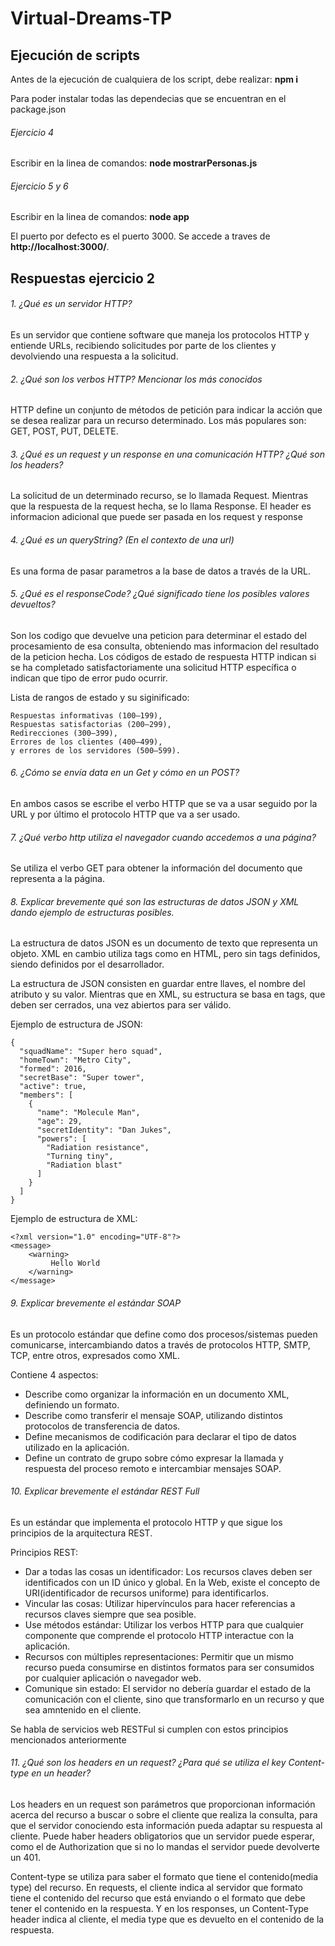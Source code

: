 # Virtual-Dreams-TP

## Ejecución de scripts
Antes de la ejecución de cualquiera de los script, debe realizar: 
**npm i**

Para poder instalar todas las dependecias que se encuentran en el package.json 

###### Ejercicio 4
Escribir en la linea de comandos:
**node mostrarPersonas.js**

###### Ejercicio 5 y 6
Escribir en la linea de comandos:
**node app**

El puerto por defecto es el puerto 3000. Se accede a traves de **http://localhost:3000/**.

## Respuestas ejercicio 2
###### 1.	¿Qué es un servidor HTTP?
Es un servidor que contiene software que maneja los protocolos HTTP y entiende URLs, recibiendo solicitudes por parte de los clientes y devolviendo una respuesta a la solicitud.

###### 2.	¿Qué son los verbos HTTP? Mencionar los más conocidos
HTTP define un conjunto de métodos de petición para indicar la acción que se desea realizar para un recurso determinado.
Los más populares son: GET, POST, PUT, DELETE.

###### 3.	¿Qué es un request y un response en una comunicación HTTP? ¿Qué son los headers?
La solicitud de un determinado recurso, se lo llamada Request. Mientras que la respuesta de la request hecha, se lo llama Response.
El header es informacion adicional que puede ser pasada en los request y response 

###### 4.	¿Qué es un queryString? (En el contexto de una url)
Es una forma de pasar parametros a la base de datos a través de la URL.

###### 5.	¿Qué es el responseCode? ¿Qué significado tiene los posibles valores devueltos?
Son los codigo que devuelve una peticion para determinar el estado del procesamiento de esa consulta, obteniendo mas informacion del resultado de la peticion hecha.
Los códigos de estado de respuesta HTTP indican si se ha completado satisfactoriamente una solicitud HTTP específica o indican que tipo de error pudo ocurrir.

Lista de rangos de estado y su siginificado:

	Respuestas informativas (100–199),
	Respuestas satisfactorias (200–299),
	Redirecciones (300–399),
	Errores de los clientes (400–499),
	y errores de los servidores (500–599).

###### 6.	¿Cómo se envía data en un Get y cómo en un POST?
En ambos casos se escribe el verbo HTTP que se va a usar seguido por la URL y por último el protocolo HTTP que va a ser usado.

###### 7.	¿Qué verbo http utiliza el navegador cuando accedemos a una página?
Se utiliza el verbo GET para obtener la información del documento que representa a la página.

###### 8.	Explicar brevemente qué son las estructuras de datos JSON y XML dando ejemplo de estructuras posibles.
La estructura de datos JSON es un documento de texto que representa un objeto. XML en cambio utiliza tags como en HTML, pero sin tags definidos, siendo definidos por el desarrollador.

La estructura de JSON consisten en guardar entre llaves, el nombre del atributo y su valor. Mientras que en XML, su estructura se basa en tags, que deben ser cerrados, una vez abiertos para ser válido. 

Ejemplo de estructura de JSON:

```
{
  "squadName": "Super hero squad",
  "homeTown": "Metro City",
  "formed": 2016,
  "secretBase": "Super tower",
  "active": true,
  "members": [
    {
      "name": "Molecule Man",
      "age": 29,
      "secretIdentity": "Dan Jukes",
      "powers": [
        "Radiation resistance",
        "Turning tiny",
        "Radiation blast"
      ]
    }
  ]
}
```
Ejemplo de estructura de XML:
```
<?xml version="1.0" encoding="UTF-8"?>
<message>
    <warning>
         Hello World
    </warning>
</message>
```

###### 9.	Explicar brevemente el estándar SOAP
Es un protocolo estándar que define como dos procesos/sistemas pueden comunicarse, intercambiando datos a través de protocolos HTTP, SMTP, TCP, entre otros, expresados como XML.

Contiene 4 aspectos:
- Describe como organizar la información en un documento XML, definiendo un formato.
- Describe como transferir el mensaje SOAP, utilizando distintos protocolos de transferencia de datos.
- Define mecanismos de codificación para declarar el tipo de datos utilizado en la aplicación.
- Define un contrato de grupo sobre cómo expresar la llamada y respuesta del proceso remoto e intercambiar mensajes SOAP.

###### 10.	Explicar brevemente el estándar REST Full
Es un estándar que implementa el protocolo HTTP y que sigue los principios de la arquitectura REST.

Principios REST:

- Dar a todas las cosas un identificador: Los recursos claves deben ser identificados con un ID único y global. En la Web, existe el concepto de URI(identificador de recursos uniforme) para identificarlos.
- Vincular las cosas: Utilizar hipervínculos para hacer referencias a recursos claves siempre que sea posible.
- Use métodos estándar: Utilizar los verbos HTTP para que cualquier componente que comprende el protocolo HTTP interactue con la aplicación.
- Recursos con múltiples representaciones: Permitir que un mismo recurso pueda consumirse en distintos formatos para ser consumidos por cualquier aplicación o navegador web.
- Comunique sin estado: El servidor no debería guardar el estado de la comunicación con el cliente, sino que transformarlo en un recurso y que sea amntenido en el cliente.

Se habla de servicios web RESTFul si cumplen con estos principios mencionados anteriormente

###### 11.	¿Qué son los headers en un request? ¿Para qué se utiliza el key Content-type en un header?
Los headers en un request son parámetros que proporcionan información acerca del recurso a buscar o sobre el cliente que realiza la consulta, para que el servidor conociendo esta información pueda adaptar su respuesta al cliente. Puede haber headers obligatorios que un servidor puede esperar, como el de Authorization que si no lo mandas el servidor puede devolverte un 401.

Content-type se utiliza para saber el formato que tiene el contenido(media type) del recurso. En requests, el cliente indica al servidor que formato tiene el contenido del recurso que está enviando o el formato que debe tener el contenido en la respuesta. Y en los responses, un Content-Type header indica al cliente, el media type que es devuelto en el contenido de la respuesta.
